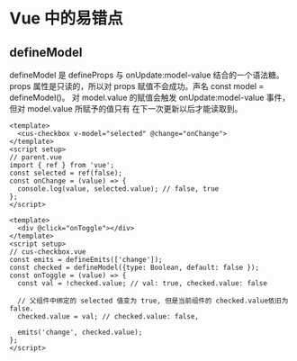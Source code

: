 # Vue 中的易错点

## defineModel
defineModel 是 defineProps 与 onUpdate:model-value 结合的一个语法糖。
props 属性是只读的，所以对 props 赋值不会成功。声名 const model = defineModel()。
对 model.value 的赋值会触发 onUpdate:model-value 事件，但对 model.value 所赋予的值只有
在下一次更新以后才能读取到。

```vue
<template>
  <cus-checkbox v-model="selected" @change="onChange">
</template>
<script setup>
// parent.vue
import { ref } from 'vue';
const selected = ref(false);
const onChange = (value) => {
  console.log(value, selected.value); // false, true
};
</script>
```

```vue
<template>
  <div @click="onToggle"></div>
</template>
<script setup>
// cus-checkbox.vue
const emits = defineEmits(['change']);
const checked = defineModel({type: Boolean, default: false });
const onToggle = (value) => {
  const val = !checked.value; // val: true, checked.value: false

  // 父组件中绑定的 selected 值变为 true, 但是当前组件的 checked.value依旧为 false.
  checked.value = val; // checked.value: false,

  emits('change', checked.value);
};
</script>
```